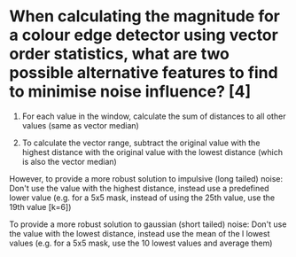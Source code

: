 # When calculating the magnitude for a colour edge detector using vector order statistics, what are two possible alternative features to find to minimise noise influence? [4]

1. For each value in the window, calculate the sum of distances to all other values (same as vector median)

2. To calculate the vector range, subtract the original value with the highest distance with the original value with the lowest distance (which is also the vector median)

However, to provide a more robust solution to impulsive (long tailed) noise:
Don't use the value with the highest distance, instead use a predefined lower value (e.g. for a 5x5 mask, instead of using the 25th value, use the 19th value [k=6])

To provide a more robust solution to gaussian (short tailed) noise:
Don't use the value with the lowest distance, instead use the mean of the l lowest values (e.g. for a 5x5 mask, use the 10 lowest values and average them)